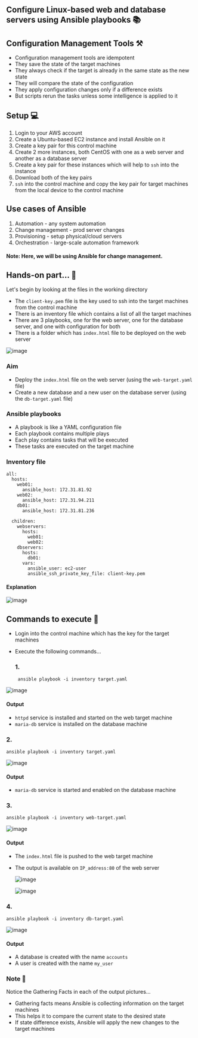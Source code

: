 ## Configure Linux-based web and database servers using Ansible playbooks 📚

## Configuration Management Tools ⚒

* Configuration management tools are idempotent
* They save the state of the target machines
* They always check if the target is already in the same state as the new state
* They will compare the state of the configuration 
* They apply configuration changes only if a difference exists
* But scripts rerun the tasks unless some intelligence is applied to it

## Setup 💻

1. Login to your AWS account
2. Create a Ubuntu-based EC2 instance and install Ansible on it
3. Create a key pair for this control machine
4. Create 2 more instances, both CentOS with one as a web server and another as a database server
5. Create a key pair for these instances which will help to ```ssh``` into the instance
2. Download both of the key pairs
3. ```ssh``` into the control machine and copy the key pair for target machines from the local device to the control machine

## Use cases of Ansible

1. Automation - any system automation
2. Change management - prod server changes
3. Provisioning - setup physical/cloud servers
4. Orchestration - large-scale automation framework

#### Note: Here, we will be using Ansible for change management.



## Hands-on part... 👐


Let's begin by looking at the files in the working directory

* The ```client-key.pem``` file is the key used to ssh into the target machines from the control machine
* There is an inventory file which contains a list of all the target machines
* There are 3 playbooks, one for the web server, one for the database server, and one with configuration for both 
* There is a folder which has ```index.html``` file to be deployed on the web server

![image](https://github.com/Vedant-MAHAjan/Database-configuration-with-Ansible/assets/88843623/5850322a-e580-437b-be5a-8d55539fa92e)

### Aim

* Deploy the ```index.html``` file on the web server (using the ```web-target.yaml``` file)
* Create a new database and a new user on the database server (using the ```db-target.yaml``` file)

### Ansible playbooks

* A playbook is like a YAML configuration file
* Each playbook contains multiple plays
* Each play contains tasks that will be executed 
* These tasks are executed on the target machine

### Inventory file
```
all:
  hosts:
    web01:
      ansible_host: 172.31.81.92
    web02:
      ansible_host: 172.31.94.211
    db01:
      ansible_host: 172.31.81.236

  children:
    webservers:
      hosts:
        web01:
        web02:
    dbservers:
      hosts:
        db01:
      vars:
        ansible_user: ec2-user
        ansible_ssh_private_key_file: client-key.pem
```

#### Explanation

![image](https://github.com/Vedant-MAHAjan/Configuration-Management-with-Ansible/assets/88843623/7f538421-56f8-4b97-a090-13a543c0129b)



## Commands to execute 🔢
 
 * Login into the control machine which has the key for the target machines
 * Execute the following commands...

   ### 1. 
   

        ansible playbook -i inventory target.yaml

![image](https://github.com/Vedant-MAHAjan/Database-configuration-with-Ansible/assets/88843623/d7a50350-6f7e-48db-a3ee-6eeedb450b0e)

#### Output

* ```httpd``` service is installed and started on the web target machine
* ```maria-db``` service is installed on the database machine


### 2. 

    ansible playbook -i inventory target.yaml

![image](https://github.com/Vedant-MAHAjan/Database-configuration-with-Ansible/assets/88843623/cdaa8bd3-8ef8-47d4-a161-b8bf8bf4aa5f)

#### Output

* ```maria-db``` service is started and enabled on the database machine
  
### 3.

    ansible playbook -i inventory web-target.yaml

  ![image](https://github.com/Vedant-MAHAjan/Database-configuration-with-Ansible/assets/88843623/2decdab9-4b75-4c90-96ab-8ed874b05108)

#### Output

* The ```index.html``` file is pushed to the web target machine
* The output is available on ```IP_address:80``` of the web server
  
  ![image](https://github.com/Vedant-MAHAjan/Database-configuration-with-Ansible/assets/88843623/17c779fe-46cf-4260-bc22-831208ea1914)

  ![image](https://github.com/Vedant-MAHAjan/Database-configuration-with-Ansible/assets/88843623/134a4316-1822-44eb-9613-9635bbed02ed)



### 4. 

    ansible playbook -i inventory db-target.yaml


![image](https://github.com/Vedant-MAHAjan/Database-configuration-with-Ansible/assets/88843623/97998e73-1b84-4c76-a749-ef5d15eda184)

#### Output

* A database is created with the name ```accounts```
* A user is created with the name ```my_user```

### Note 📝

Notice the Gathering Facts in each of the output pictures...

* Gathering facts means Ansible is collecting information on the target machines
* This helps it to compare the current state to the desired state
* If state difference exists, Ansible will apply the new changes to the target machines
